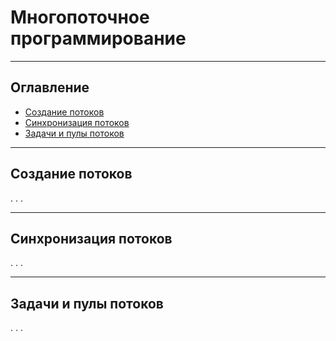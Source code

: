 <h1>Многопоточное программирование</h1>

---

<!-- Оглавление -->
<h2>Оглавление</h2>
<nav>
  <ul>
    <li><a href="#раздел-1">Создание потоков</a></li>
    <li><a href="#раздел-2">Синхронизация потоков</a></li>
    <li><a href="#раздел-3">Задачи и пулы потоков</a></li>
  </ul>
</nav>

---

<!-- Разделы -->
<h2 id="раздел-1">Создание потоков</h2>
    <p>. . .</p>

---

<h2 id="раздел-2">Синхронизация потоков</h2>
    <p>. . .</p>

---

<h2 id="раздел-3">Задачи и пулы потоков</h2>
    <p>. . .</p>
